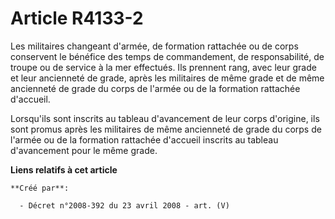 # Article R4133-2

Les militaires changeant d'armée, de formation rattachée ou de corps conservent le bénéfice des temps de commandement, de
responsabilité, de troupe ou de service à la mer effectués. Ils prennent rang, avec leur grade et leur ancienneté de grade,
après les militaires de même grade et de même ancienneté de grade du corps de l'armée ou de la formation rattachée d'accueil.

Lorsqu'ils sont inscrits au tableau d'avancement de leur corps d'origine, ils sont promus après les militaires de même
ancienneté de grade du corps de l'armée ou de la formation rattachée d'accueil inscrits au tableau d'avancement pour le même
grade.

**Liens relatifs à cet article**

	**Créé par**:

	  - Décret n°2008-392 du 23 avril 2008 - art. (V)
